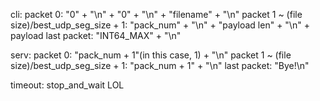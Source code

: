 cli: 
packet 0:
    "0" + "\n" + "0" + "\n" + "filename" + "\n"
packet 1 ~ (file size)/best_udp_seg_size + 1:
    "pack_num" + "\n" + "payload len" + "\n" + payload
last packet:
    "INT64_MAX" + "\n"


serv:
packet 0:
    "pack_num + 1"(in this case, 1) + "\n"
packet 1 ~ (file size)/best_udp_seg_size + 1:
    "pack_num + 1" + "\n"
last packet:
    "Bye!\n"

timeout:
    stop_and_wait LOL
